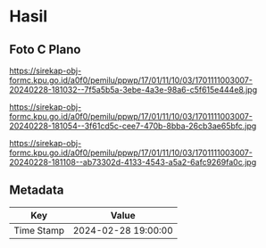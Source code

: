# Hasil

## Foto C Plano

https://sirekap-obj-formc.kpu.go.id/a0f0/pemilu/ppwp/17/01/11/10/03/1701111003007-20240228-181032--7f5a5b5a-3ebe-4a3e-98a6-c5f615e444e8.jpg

https://sirekap-obj-formc.kpu.go.id/a0f0/pemilu/ppwp/17/01/11/10/03/1701111003007-20240228-181054--3f61cd5c-cee7-470b-8bba-26cb3ae65bfc.jpg

https://sirekap-obj-formc.kpu.go.id/a0f0/pemilu/ppwp/17/01/11/10/03/1701111003007-20240228-181108--ab73302d-4133-4543-a5a2-6afc9269fa0c.jpg


## Metadata

| Key        | Value               |
| ---------- | ------------------- |
| Time Stamp | 2024-02-28 19:00:00 |




